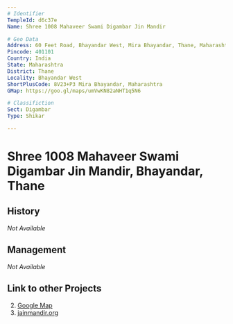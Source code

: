 ```yaml
---
# Identifier
TempleId: d6c37e
Name: Shree 1008 Mahaveer Swami Digambar Jin Mandir

# Geo Data
Address: 60 Feet Road, Bhayandar West, Mira Bhayandar, Thane, Maharashtra
Pincode: 401101
Country: India
State: Maharashtra
District: Thane
Locality: Bhayandar West
ShortPlusCode: 8V23+P3 Mira Bhayandar, Maharashtra
GMap: https://goo.gl/maps/umVwKN82aNHT1q5N6

# Classifiction
Sect: Digambar
Type: Shikar

---
```


# Shree 1008 Mahaveer Swami Digambar Jin Mandir, Bhayandar, Thane

## History
_Not Available_


## Management
_Not Available_


## Link to other Projects
2. [Google Map](https://goo.gl/maps/umVwKN82aNHT1q5N6)
1. [jainmandir.org](https://www.jainmandir.org/Temple/Shree-1008-Mahaveer-Swami-Digambar-Jin-Mandir%2c-Bhayandar-West%2c-Mira-Bhayandar%2c-District---Thane-(Maharashtra))